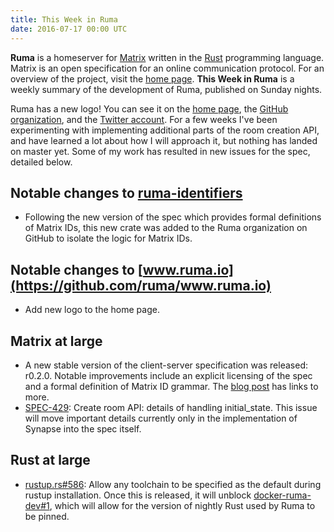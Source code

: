 ```yaml
---
title: This Week in Ruma
date: 2016-07-17 00:00 UTC
---
```


**Ruma** is a homeserver for [Matrix](https://matrix.org) written in the [Rust](https://www.rust-lang.org/) programming language.
Matrix is an open specification for an online communication protocol.
For an overview of the project, visit the [home page](/).
**This Week in Ruma** is a weekly summary of the development of Ruma, published on Sunday nights.

Ruma has a new logo!
You can see it on the [home page](/), the [GitHub organization](https://github.com/ruma), and the [Twitter account](https://twitter.com/ruma_io).
For a few weeks I've been experimenting with implementing additional parts of the room creation API, and have learned a lot about how I will approach it, but nothing has landed on master yet.
Some of my work has resulted in new issues for the spec, detailed below.

## Notable changes to [ruma-identifiers](https://github.com/ruma/ruma-identifiers)

* Following the new version of the spec which provides formal definitions of Matrix IDs, this new crate was added to the Ruma organization on GitHub to isolate the logic for Matrix IDs.

## Notable changes to [www.ruma.io](https://github.com/ruma/www.ruma.io)

* Add new logo to the home page.

## Matrix at large

* A new stable version of the client-server specification was released: r0.2.0.
  Notable improvements include an explicit licensing of the spec and a formal definition of Matrix ID grammar.
  The [blog post](https://matrix.org/blog/2016/07/14/client-server-spec-r0-2-0-released/) has links to more.
* [SPEC-429](https://matrix.org/jira/browse/SPEC-429): Create room API: details of handling initial_state.
  This issue will move important details currently only in the implementation of Synapse into the spec itself.

## Rust at large

* [rustup.rs#586](https://github.com/rust-lang-nursery/rustup.rs/pull/586): Allow any toolchain to be specified as the default during rustup installation.
  Once this is released, it will unblock [docker-ruma-dev#1](https://github.com/ruma/docker-ruma-dev/issues/1), which will allow for the version of nightly Rust used by Ruma to be pinned.
